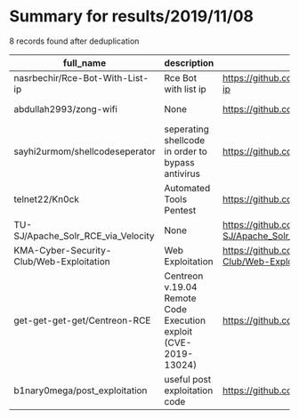 
# Summary for results/2019/11/08
    
8 records found after deduplication

| full_name | description | html_url | matched_list | matched_count | pushed_at | size | stargazers_count | language | forks_count | vul_ids |
|------------------------------------------|-----------------------------------------------------------------|-------------------------------------------------------------|---------------------------------------------|-----------------|---------------------------|--------|--------------------|------------|---------------|--------------------|
| nasrbechir/Rce-Bot-With-List-ip | Rce Bot with list ip | https://github.com/nasrbechir/Rce-Bot-With-List-ip | ['rce'] | 1 | 2019-11-08 20:51:03+00:00 | 6 | 0 | Python | 0 | [] |
| abdullah2993/zong-wifi | None | https://github.com/abdullah2993/zong-wifi | ['exploit'] | 1 | 2019-11-08 19:15:42+00:00 | 1056 | 4 | JavaScript | 0 | [] |
| sayhi2urmom/shellcodeseperator | seperating shellcode in order to bypass antivirus | https://github.com/sayhi2urmom/shellcodeseperator | ['shellcode'] | 1 | 2019-11-08 10:56:13+00:00 | 8 | 24 | Python | 11 | [] |
| telnet22/Kn0ck | Automated Tools Pentest | https://github.com/telnet22/Kn0ck | ['metasploit module OR payload'] | 1 | 2019-11-08 04:05:30+00:00 | 10057 | 47 | PHP | 21 | [] |
| TU-SJ/Apache_Solr_RCE_via_Velocity | None | https://github.com/TU-SJ/Apache_Solr_RCE_via_Velocity | ['rce'] | 1 | 2019-11-08 16:13:18+00:00 | 72 | 0 | Java | 0 | [] |
| KMA-Cyber-Security-Club/Web-Exploitation | Web Exploitation | https://github.com/KMA-Cyber-Security-Club/Web-Exploitation | ['exploit'] | 1 | 2019-11-08 17:57:52+00:00 | 3 | 3 | | 2 | [] |
| get-get-get-get/Centreon-RCE | Centreon v.19.04 Remote Code Execution exploit (CVE-2019-13024) | https://github.com/get-get-get-get/Centreon-RCE | ['exploit', 'rce', 'remote code execution'] | 3 | 2019-11-08 17:39:34+00:00 | 7 | 1 | Python | 1 | ['CVE-2019-13024'] |
| b1nary0mega/post_exploitation | useful post exploitation code | https://github.com/b1nary0mega/post_exploitation | ['exploit'] | 1 | 2019-11-08 17:55:30+00:00 | 0 | 0 | Batchfile | 0 | [] |
